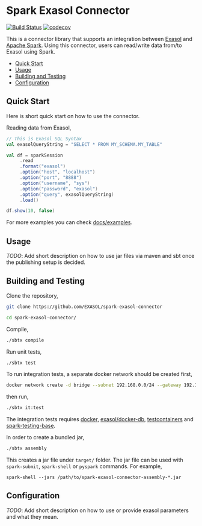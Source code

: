 # Spark Exasol Connector

[![Build Status](https://travis-ci.org/EXASOL/spark-exasol-connector.svg?branch=master)](https://travis-ci.org/EXASOL/spark-exasol-connector)
[![codecov](https://codecov.io/gh/EXASOL/spark-exasol-connector/branch/master/graph/badge.svg)](https://codecov.io/gh/EXASOL/spark-exasol-connector)

This is a connector library that supports an integration between
[Exasol][exasol] and [Apache Spark][spark]. Using this connector, users can
read/write data from/to Exasol using Spark.

* [Quick Start](#quick-start)
* [Usage](#usage)
* [Building and Testing](#building-and-testing)
* [Configuration](#configuration)

## Quick Start

Here is short quick start on how to use the connector.

Reading data from Exasol,

```scala
// This is Exasol SQL Syntax
val exasolQueryString = "SELECT * FROM MY_SCHEMA.MY_TABLE"

val df = sparkSession
     .read
     .format("exasol")
     .option("host", "localhost")
     .option("port", "8888")
     .option("username", "sys")
     .option("password", "exasol")
     .option("query", exasolQueryString)
     .load()

df.show(10, false)
```

For more examples you can check [docs/examples](docs/examples.md).

## Usage

*TODO*: Add short description on how to use jar files via maven and sbt once the
publishing setup is decided.

## Building and Testing

Clone the repository,

```bash
git clone https://github.com/EXASOL/spark-exasol-connector

cd spark-exasol-connector/
```

Compile,

```bash
./sbtx compile
```

Run unit tests,

```bash
./sbtx test
```

To run integration tests, a separate docker network should be created first,

```bash
docker network create -d bridge --subnet 192.168.0.0/24 --gateway 192.168.0.1 dockernet
```

then run,

```bash
./sbtx it:test
```

The integration tests requires [docker][docker],
[exasol/docker-db][exa-docker-db], [testcontainers][testcontainers] and
[spark-testing-base][spark-testing-base].

In order to create a bundled jar,

```bash
./sbtx assembly
```

This creates a jar file under `target/` folder. The jar file can be used with
`spark-submit`, `spark-shell` or `pyspark` commands. For example,

```shell
spark-shell --jars /path/to/spark-exasol-connector-assembly-*.jar
```

## Configuration

*TODO*: Add short description on how to use or provide exasol parameters and
what they mean.

[exasol]: https://www.exasol.com/en/
[spark]: https://spark.apache.org/
[docker]: https://www.docker.com/
[exa-docker-db]: https://hub.docker.com/r/exasol/docker-db/
[testcontainers]: https://www.testcontainers.org/
[spark-testing-base]: https://github.com/holdenk/spark-testing-base
